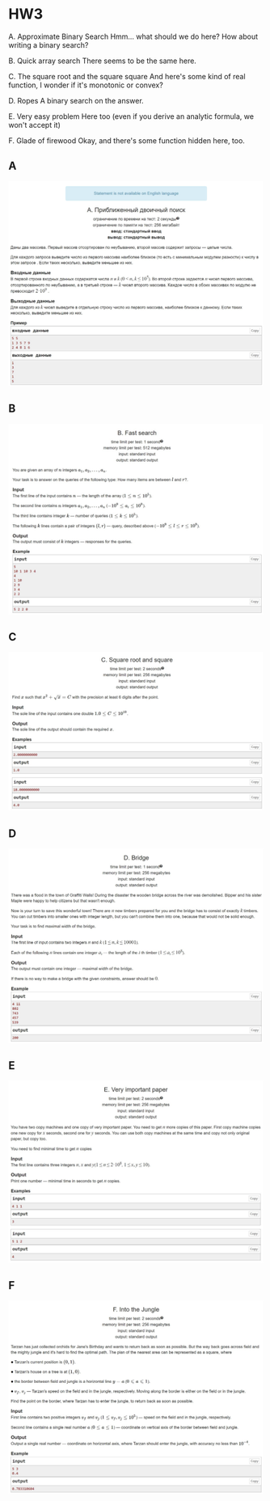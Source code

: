 # HW3

A. Approximate Binary Search Hmm... what should we do here? How about writing a binary search?

B. Quick array search There seems to be the same here.

C. The square root and the square square And here's some kind of real function, I wonder if it's monotonic or convex?

D. Ropes A binary search on the answer.

E. Very easy problem Here too (even if you derive an analytic formula, we won't accept it)

F. Glade of firewood Okay, and there's some function hidden here, too.

## A

![A](Problems_screenshots/A.jpg)

## B

![B](Problems_screenshots/B.jpg)

## C

![C](Problems_screenshots/C.jpg)

## D

![D](Problems_screenshots/D.jpg)

## E

![E](Problems_screenshots/E.jpg)

## F

![F](Problems_screenshots/F.jpg)
